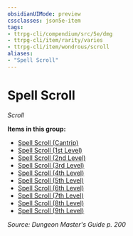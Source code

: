 ```yaml
---
obsidianUIMode: preview
cssclasses: json5e-item
tags:
- ttrpg-cli/compendium/src/5e/dmg
- ttrpg-cli/item/rarity/varies
- ttrpg-cli/item/wondrous/scroll
aliases: 
- "Spell Scroll"
---
```

# Spell Scroll
*Scroll*  



**Items in this group:**

- [Spell Scroll (Cantrip)](/CLI/items/spell-scroll-cantrip.md)
- [Spell Scroll (1st Level)](/CLI/items/spell-scroll-1st-level.md)
- [Spell Scroll (2nd Level)](/CLI/items/spell-scroll-2nd-level.md)
- [Spell Scroll (3rd Level)](/CLI/items/spell-scroll-3rd-level.md)
- [Spell Scroll (4th Level)](/CLI/items/spell-scroll-4th-level.md)
- [Spell Scroll (5th Level)](/CLI/items/spell-scroll-5th-level.md)
- [Spell Scroll (6th Level)](/CLI/items/spell-scroll-6th-level.md)
- [Spell Scroll (7th Level)](/CLI/items/spell-scroll-7th-level.md)
- [Spell Scroll (8th Level)](/CLI/items/spell-scroll-8th-level.md)
- [Spell Scroll (9th Level)](/CLI/items/spell-scroll-9th-level.md)

*Source: Dungeon Master's Guide p. 200*